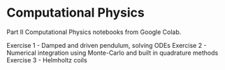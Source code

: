 # Computational Physics
Part II Computational Physics notebooks from Google Colab.

Exercise 1 - Damped and driven pendulum, solving ODEs
Exercise 2 - Numerical integration using Monte-Carlo and built in quadrature methods
Exercise 3 - Helmholtz coils
